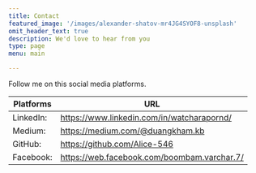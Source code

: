 ```yaml
---
title: Contact
featured_image: '/images/alexander-shatov-mr4JG4SYOF8-unsplash'
omit_header_text: true
description: We'd love to hear from you
type: page
menu: main

---
```


Follow me on this social media platforms.

Platforms | URL
---|---
LinkedIn:|https://www.linkedin.com/in/watcharapornd/
Medium:|https://medium.com/@duangkham.kb
GitHub:|https://github.com/Alice-546
Facebook:|https://web.facebook.com/boombam.varchar.7/
